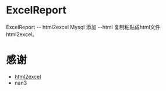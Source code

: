 # ExcelReport
ExcelReport -- html2excel
Mysql 添加 --html
复制粘贴成html文件
html2excel。

# 感谢
* [html2excel](https://github.com/liaochong/html2excel)
* nan3